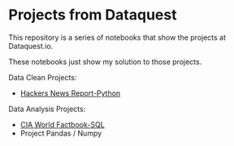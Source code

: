 # Projects from Dataquest
This repository is a series of notebooks that show the projects at Dataquest.io.

These notebooks just show my solution to those projects.

Data Clean Projects: 
* [Hackers News Report-Python](https://github.com/alvaro-alvarez-glez/projects/blob/master/Hackers%20News%20Project.ipynb)

Data Analysis Projects:
* [CIA World Factbook-SQL](https://github.com/alvaro-alvarez-glez/Portfolio/blob/master/CIA%20World%20Factbook.ipynb)
* Project Pandas / Numpy

